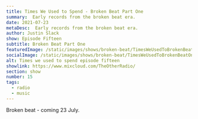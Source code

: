 ```yaml
---
title: Times We Used to Spend - Broken Beat Part One
summary:  Early records from the broken beat era. 
date: 2021-07-23
metaDesc:  Early records from the broken beat era. 
author: Justin Slack
show: Episode Fifteen
subtitle: Broken Beat Part One
featuredImage: /static/images/shows/broken-beat/TimesWeUsedToBrokenBeatOne.webp
socialImage: /static/images/shows/broken-beat/TimesWeUsedToBrokenBeatOne.webp
alt: Times we used to spend episode fifteen
showlink: https://www.mixcloud.com/TheOtherRadio/
section: show
number: 15
tags:
  - radio
  - music
---
```


Broken beat - coming 23 July.